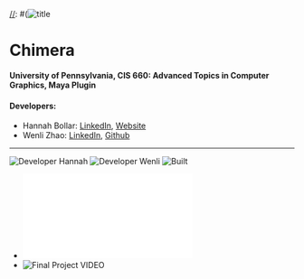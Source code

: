 [//]: #(![title](#)
# Chimera

**University of Pennsylvania, CIS 660: Advanced Topics in Computer Graphics, Maya Plugin**


#### Developers:
- Hannah Bollar: [LinkedIn](https://www.linkedin.com/in/hannah-bollar/), [Website](http://hannahbollar.com/)
- Wenli Zhao: [LinkedIn](https://www.linkedin.com/in/wenli-zhao/), [Github](https://github.com/wpchop)

____________________________________________________________________________________

![Developer Hannah](https://img.shields.io/badge/Developer-Hannah-0f97ff.svg?style=flat) ![Developer Wenli](https://img.shields.io/badge/Developer-Wenli-0f97ff.svg?style=flat) ![Built](https://img.shields.io/appveyor/ci/gruntjs/grunt.svg)


[//]: #(![gpu.js](https://img.shields.io/badge/GPGPU-gpu.js-yellow.svg))
[//]: #(![WebGL2.0](https://img.shields.io/badge/WebGL-2.0-lightgrey.svg))
[//]: #(![Built](https://img.shields.io/appveyor/ci/gruntjs/grunt.svg))
[//]: #![Progress](https://img.shields.io/badge/implementation-in%20progress-orange.svg)
[//]: #(![Issues](https://img.shields.io/badge/issues-none-green.svg))

- ![Final Project REPORT](./Authoring&#32;Tool&#32;Final&#32;Project&#32;Report.pdf)
- ![Final Project VIDEO](https://vimeo.com/334312594/dfe91b950d)
